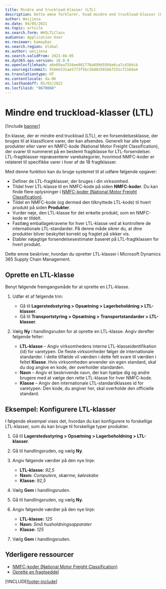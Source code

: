 ```yaml
---
title: Mindre end truckload-klasser (LTL)
description: Dette emne forklarer, hvad mindre end truckload-klasser (LTL) er, og beskriver, hvordan de konfigureres i Microsoft Dynamics 365 Supply Chain Management.
author: Weijiesa
ms.date: 04/05/2021
ms.topic: article
ms.search.form: WHSLTLClass
audience: Application User
ms.reviewer: kamaybac
ms.search.region: Global
ms.author: weijiesa
ms.search.validFrom: 2021-04-05
ms.dyn365.ops.version: 10.0.8
ms.openlocfilehash: a6e05ea7534ee081778a899d5956e6ca7cd104cb
ms.sourcegitcommit: 9166e531ae5773f5bc3bd02501b67331cf216da4
ms.translationtype: HT
ms.contentlocale: da-DK
ms.lasthandoff: 05/03/2022
ms.locfileid: "8678060"
---
```

# <a name="less-than-truckload-ltl-classes"></a>Mindre end truckload-klasser (LTL)

[!include [banner](../includes/banner.md)]

En klasse, der er mindre end truckload (LTL), er en forsendelsesklasse, der bruges til at klassificere varer, der kan afsendes. Generelt har alle typer produkter eller varer en NMFC-kode (National Motor Freight Classification), der svarer til nummeret på en bestemt fragtklasse for LTL-forsendelser. LTL-fragtklasser repræsenterer varekategorier, hvorimod NMFC-koder er relateret til specifikke varer i hver af de 18 fragtklasser.

Med denne funktion kan du bruge systemet til at udføre følgende opgaver:

- Definer de LTL-fragtklasser, der bruges i din virksomhed.
- Tildel hver LTL-klasse til en NMFC-kode på siden **NMFC-koder**. Du kan finde flere oplysninger i [NMFC-koder (National Motor Freight Classification)](nmfc-codes.md).
- Tildel en NMFC-kode (og dermed den tilknyttede LTL-kode) til hvert produkt på siden **Produkter**.
- Vurder nøje, den LTL-klasse for det enkelte produkt, som en NMFC-kode er tildelt.
- Fastlæg emballagekravene for hver LTL-klasse ved at kontrollere de internationale LTL-standarder. På denne måde sikrer du, at dine produkter bliver beskyttet korrekt og fragtet på sikker vis.
- Etabler nøjagtige forsendelsesestimater baseret på LTL-fragtklassen for hvert produkt.

Dette emne beskriver, hvordan du opretter LTL-klasser i Microsoft Dynamics 365 Supply Chain Management.

## <a name="create-an-ltl-class"></a>Oprette en LTL-klasse

Benyt følgende fremgangsmåde for at oprette en LTL-klasse.

1. Udfør ét af følgende trin:

    - Gå til **Lagerstedsstyring \> Opsætning \> Lagerbeholdning \> LTL-klasser**.
    - Gå til **Transportstyring \> Opsætning \> Transportstandarder \> LTL-klasser**.

2. Vælg **Ny** i handlingsruden for at oprette en LTL-klasse. Angiv derefter følgende felter:

    - **LTL-klasse** – Angiv virksomhedens interne LTL-klasseidentifikation (id) for varetypen. De fleste virksomheder følger de internationale standarder. I dette tilfælde vil værdien i dette felt svare til værdien i feltet **Klasse**. Hvis virksomheden anvender sin egen standard, skal du dog angive en kode, der overholder standarden.
    - **Navn** – Angiv et beskrivende navn, der kan hjælpe dig og andre brugere med at vælge den rette LTL-klasse for hver NMFC-kode.
    - **Klasse** – Angiv den internationale LTL-standardklasses id for varetypen. Den kode, du angiver her, skal overholde den officielle standard.

## <a name="example-set-up-ltl-classes"></a>Eksempel: Konfigurere LTL-klasser

I følgende eksempel vises det, hvordan du kan konfigurere to forskellige LTL-klasser, som du kan bruge til forskellige typer produkter.

1. Gå til **Lagerstedsstyring \> Opsætning \> Lagerbeholdning \> LTL-klasser**.
1. Gå til handlingsruden, og vælg **Ny**.
1. Angiv følgende værdier på den nye linje:

    - **LTL-klasse:** *92,5*
    - **Navn:** *Computere, skærme, køleskabe*
    - **Klasse:** *92,5*

1. Vælg **Gem** i handlingsruden.
1. Gå til handlingsruden, og vælg **Ny**.
1. Angiv følgende værdier på den nye linje:

    - **LTL-klasse:** *125*
    - **Navn:** *Små husholdningsapparater*
    - **Klasse:** *125*

1. Vælg **Gem** i handlingsruden.

## <a name="additional-resources"></a>Yderligere ressourcer

- [NMFC-koder (National Motor Freight Classification)](nmfc-codes.md)
- [Oprette en fragtseddel](create-bill-of-lading.md)

[!INCLUDE[footer-include](../../includes/footer-banner.md)]

